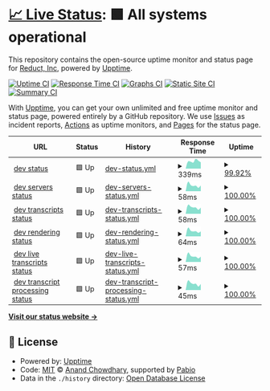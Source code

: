 # [📈 Live Status](https://reduct-inc.github.io/dev-status): <!--live status--> **🟩 All systems operational**

This repository contains the open-source uptime monitor and status page for [Reduct, Inc](https://reduct-inc.github.io/dev-status), powered by [Upptime](https://github.com/upptime/upptime).

[![Uptime CI](https://github.com/reduct-inc/dev-status/workflows/Uptime%20CI/badge.svg)](https://github.com/reduct-inc/dev-status/actions?query=workflow%3A%22Uptime+CI%22)
[![Response Time CI](https://github.com/reduct-inc/dev-status/workflows/Response%20Time%20CI/badge.svg)](https://github.com/reduct-inc/dev-status/actions?query=workflow%3A%22Response+Time+CI%22)
[![Graphs CI](https://github.com/reduct-inc/dev-status/workflows/Graphs%20CI/badge.svg)](https://github.com/reduct-inc/dev-status/actions?query=workflow%3A%22Graphs+CI%22)
[![Static Site CI](https://github.com/reduct-inc/dev-status/workflows/Static%20Site%20CI/badge.svg)](https://github.com/reduct-inc/dev-status/actions?query=workflow%3A%22Static+Site+CI%22)
[![Summary CI](https://github.com/reduct-inc/dev-status/workflows/Summary%20CI/badge.svg)](https://github.com/reduct-inc/dev-status/actions?query=workflow%3A%22Summary+CI%22)

With [Upptime](https://upptime.js.org), you can get your own unlimited and free uptime monitor and status page, powered entirely by a GitHub repository. We use [Issues](https://github.com/reduct-inc/dev-status/issues) as incident reports, [Actions](https://github.com/reduct-inc/dev-status/actions) as uptime monitors, and [Pages](https://reduct-inc.github.io/dev-status) for the status page.

<!--start: status pages-->
<!-- This summary is generated by Upptime (https://github.com/upptime/upptime) -->
<!-- Do not edit this manually, your changes will be overwritten -->
<!-- prettier-ignore -->
| URL | Status | History | Response Time | Uptime |
| --- | ------ | ------- | ------------- | ------ |
| <img alt="" src="https://icons.duckduckgo.com/ip3/dev.distill.video.ico" height="13"> [dev status](https://dev.distill.video) | 🟩 Up | [dev-status.yml](https://github.com/reduct-inc/dev-status/commits/HEAD/history/dev-status.yml) | <details><summary><img alt="Response time graph" src="./graphs/dev-status/response-time-week.png" height="20"> 339ms</summary><br><a href="https://reduct-inc.github.io/dev-status/history/dev-status"><img alt="Response time 325" src="https://img.shields.io/endpoint?url=https%3A%2F%2Fraw.githubusercontent.com%2Freduct-inc%2Fdev-status%2FHEAD%2Fapi%2Fdev-status%2Fresponse-time.json"></a><br><a href="https://reduct-inc.github.io/dev-status/history/dev-status"><img alt="24-hour response time 366" src="https://img.shields.io/endpoint?url=https%3A%2F%2Fraw.githubusercontent.com%2Freduct-inc%2Fdev-status%2FHEAD%2Fapi%2Fdev-status%2Fresponse-time-day.json"></a><br><a href="https://reduct-inc.github.io/dev-status/history/dev-status"><img alt="7-day response time 339" src="https://img.shields.io/endpoint?url=https%3A%2F%2Fraw.githubusercontent.com%2Freduct-inc%2Fdev-status%2FHEAD%2Fapi%2Fdev-status%2Fresponse-time-week.json"></a><br><a href="https://reduct-inc.github.io/dev-status/history/dev-status"><img alt="30-day response time 316" src="https://img.shields.io/endpoint?url=https%3A%2F%2Fraw.githubusercontent.com%2Freduct-inc%2Fdev-status%2FHEAD%2Fapi%2Fdev-status%2Fresponse-time-month.json"></a><br><a href="https://reduct-inc.github.io/dev-status/history/dev-status"><img alt="1-year response time 325" src="https://img.shields.io/endpoint?url=https%3A%2F%2Fraw.githubusercontent.com%2Freduct-inc%2Fdev-status%2FHEAD%2Fapi%2Fdev-status%2Fresponse-time-year.json"></a></details> | <details><summary><a href="https://reduct-inc.github.io/dev-status/history/dev-status">99.92%</a></summary><a href="https://reduct-inc.github.io/dev-status/history/dev-status"><img alt="All-time uptime 99.98%" src="https://img.shields.io/endpoint?url=https%3A%2F%2Fraw.githubusercontent.com%2Freduct-inc%2Fdev-status%2FHEAD%2Fapi%2Fdev-status%2Fuptime.json"></a><br><a href="https://reduct-inc.github.io/dev-status/history/dev-status"><img alt="24-hour uptime 99.42%" src="https://img.shields.io/endpoint?url=https%3A%2F%2Fraw.githubusercontent.com%2Freduct-inc%2Fdev-status%2FHEAD%2Fapi%2Fdev-status%2Fuptime-day.json"></a><br><a href="https://reduct-inc.github.io/dev-status/history/dev-status"><img alt="7-day uptime 99.92%" src="https://img.shields.io/endpoint?url=https%3A%2F%2Fraw.githubusercontent.com%2Freduct-inc%2Fdev-status%2FHEAD%2Fapi%2Fdev-status%2Fuptime-week.json"></a><br><a href="https://reduct-inc.github.io/dev-status/history/dev-status"><img alt="30-day uptime 99.98%" src="https://img.shields.io/endpoint?url=https%3A%2F%2Fraw.githubusercontent.com%2Freduct-inc%2Fdev-status%2FHEAD%2Fapi%2Fdev-status%2Fuptime-month.json"></a><br><a href="https://reduct-inc.github.io/dev-status/history/dev-status"><img alt="1-year uptime 99.98%" src="https://img.shields.io/endpoint?url=https%3A%2F%2Fraw.githubusercontent.com%2Freduct-inc%2Fdev-status%2FHEAD%2Fapi%2Fdev-status%2Fuptime-year.json"></a></details>
| <img alt="" src="https://icons.duckduckgo.com/ip3/dev.distill.video.ico" height="13"> [dev servers status](https://dev.distill.video/x/status) | 🟩 Up | [dev-servers-status.yml](https://github.com/reduct-inc/dev-status/commits/HEAD/history/dev-servers-status.yml) | <details><summary><img alt="Response time graph" src="./graphs/dev-servers-status/response-time-week.png" height="20"> 58ms</summary><br><a href="https://reduct-inc.github.io/dev-status/history/dev-servers-status"><img alt="Response time 61" src="https://img.shields.io/endpoint?url=https%3A%2F%2Fraw.githubusercontent.com%2Freduct-inc%2Fdev-status%2FHEAD%2Fapi%2Fdev-servers-status%2Fresponse-time.json"></a><br><a href="https://reduct-inc.github.io/dev-status/history/dev-servers-status"><img alt="24-hour response time 64" src="https://img.shields.io/endpoint?url=https%3A%2F%2Fraw.githubusercontent.com%2Freduct-inc%2Fdev-status%2FHEAD%2Fapi%2Fdev-servers-status%2Fresponse-time-day.json"></a><br><a href="https://reduct-inc.github.io/dev-status/history/dev-servers-status"><img alt="7-day response time 58" src="https://img.shields.io/endpoint?url=https%3A%2F%2Fraw.githubusercontent.com%2Freduct-inc%2Fdev-status%2FHEAD%2Fapi%2Fdev-servers-status%2Fresponse-time-week.json"></a><br><a href="https://reduct-inc.github.io/dev-status/history/dev-servers-status"><img alt="30-day response time 59" src="https://img.shields.io/endpoint?url=https%3A%2F%2Fraw.githubusercontent.com%2Freduct-inc%2Fdev-status%2FHEAD%2Fapi%2Fdev-servers-status%2Fresponse-time-month.json"></a><br><a href="https://reduct-inc.github.io/dev-status/history/dev-servers-status"><img alt="1-year response time 61" src="https://img.shields.io/endpoint?url=https%3A%2F%2Fraw.githubusercontent.com%2Freduct-inc%2Fdev-status%2FHEAD%2Fapi%2Fdev-servers-status%2Fresponse-time-year.json"></a></details> | <details><summary><a href="https://reduct-inc.github.io/dev-status/history/dev-servers-status">100.00%</a></summary><a href="https://reduct-inc.github.io/dev-status/history/dev-servers-status"><img alt="All-time uptime 99.98%" src="https://img.shields.io/endpoint?url=https%3A%2F%2Fraw.githubusercontent.com%2Freduct-inc%2Fdev-status%2FHEAD%2Fapi%2Fdev-servers-status%2Fuptime.json"></a><br><a href="https://reduct-inc.github.io/dev-status/history/dev-servers-status"><img alt="24-hour uptime 100.00%" src="https://img.shields.io/endpoint?url=https%3A%2F%2Fraw.githubusercontent.com%2Freduct-inc%2Fdev-status%2FHEAD%2Fapi%2Fdev-servers-status%2Fuptime-day.json"></a><br><a href="https://reduct-inc.github.io/dev-status/history/dev-servers-status"><img alt="7-day uptime 100.00%" src="https://img.shields.io/endpoint?url=https%3A%2F%2Fraw.githubusercontent.com%2Freduct-inc%2Fdev-status%2FHEAD%2Fapi%2Fdev-servers-status%2Fuptime-week.json"></a><br><a href="https://reduct-inc.github.io/dev-status/history/dev-servers-status"><img alt="30-day uptime 100.00%" src="https://img.shields.io/endpoint?url=https%3A%2F%2Fraw.githubusercontent.com%2Freduct-inc%2Fdev-status%2FHEAD%2Fapi%2Fdev-servers-status%2Fuptime-month.json"></a><br><a href="https://reduct-inc.github.io/dev-status/history/dev-servers-status"><img alt="1-year uptime 99.98%" src="https://img.shields.io/endpoint?url=https%3A%2F%2Fraw.githubusercontent.com%2Freduct-inc%2Fdev-status%2FHEAD%2Fapi%2Fdev-servers-status%2Fuptime-year.json"></a></details>
| <img alt="" src="https://icons.duckduckgo.com/ip3/dev.distill.video.ico" height="13"> [dev transcripts status](https://dev.distill.video/x/tsss/status) | 🟩 Up | [dev-transcripts-status.yml](https://github.com/reduct-inc/dev-status/commits/HEAD/history/dev-transcripts-status.yml) | <details><summary><img alt="Response time graph" src="./graphs/dev-transcripts-status/response-time-week.png" height="20"> 58ms</summary><br><a href="https://reduct-inc.github.io/dev-status/history/dev-transcripts-status"><img alt="Response time 107" src="https://img.shields.io/endpoint?url=https%3A%2F%2Fraw.githubusercontent.com%2Freduct-inc%2Fdev-status%2FHEAD%2Fapi%2Fdev-transcripts-status%2Fresponse-time.json"></a><br><a href="https://reduct-inc.github.io/dev-status/history/dev-transcripts-status"><img alt="24-hour response time 61" src="https://img.shields.io/endpoint?url=https%3A%2F%2Fraw.githubusercontent.com%2Freduct-inc%2Fdev-status%2FHEAD%2Fapi%2Fdev-transcripts-status%2Fresponse-time-day.json"></a><br><a href="https://reduct-inc.github.io/dev-status/history/dev-transcripts-status"><img alt="7-day response time 58" src="https://img.shields.io/endpoint?url=https%3A%2F%2Fraw.githubusercontent.com%2Freduct-inc%2Fdev-status%2FHEAD%2Fapi%2Fdev-transcripts-status%2Fresponse-time-week.json"></a><br><a href="https://reduct-inc.github.io/dev-status/history/dev-transcripts-status"><img alt="30-day response time 63" src="https://img.shields.io/endpoint?url=https%3A%2F%2Fraw.githubusercontent.com%2Freduct-inc%2Fdev-status%2FHEAD%2Fapi%2Fdev-transcripts-status%2Fresponse-time-month.json"></a><br><a href="https://reduct-inc.github.io/dev-status/history/dev-transcripts-status"><img alt="1-year response time 107" src="https://img.shields.io/endpoint?url=https%3A%2F%2Fraw.githubusercontent.com%2Freduct-inc%2Fdev-status%2FHEAD%2Fapi%2Fdev-transcripts-status%2Fresponse-time-year.json"></a></details> | <details><summary><a href="https://reduct-inc.github.io/dev-status/history/dev-transcripts-status">100.00%</a></summary><a href="https://reduct-inc.github.io/dev-status/history/dev-transcripts-status"><img alt="All-time uptime 99.99%" src="https://img.shields.io/endpoint?url=https%3A%2F%2Fraw.githubusercontent.com%2Freduct-inc%2Fdev-status%2FHEAD%2Fapi%2Fdev-transcripts-status%2Fuptime.json"></a><br><a href="https://reduct-inc.github.io/dev-status/history/dev-transcripts-status"><img alt="24-hour uptime 100.00%" src="https://img.shields.io/endpoint?url=https%3A%2F%2Fraw.githubusercontent.com%2Freduct-inc%2Fdev-status%2FHEAD%2Fapi%2Fdev-transcripts-status%2Fuptime-day.json"></a><br><a href="https://reduct-inc.github.io/dev-status/history/dev-transcripts-status"><img alt="7-day uptime 100.00%" src="https://img.shields.io/endpoint?url=https%3A%2F%2Fraw.githubusercontent.com%2Freduct-inc%2Fdev-status%2FHEAD%2Fapi%2Fdev-transcripts-status%2Fuptime-week.json"></a><br><a href="https://reduct-inc.github.io/dev-status/history/dev-transcripts-status"><img alt="30-day uptime 100.00%" src="https://img.shields.io/endpoint?url=https%3A%2F%2Fraw.githubusercontent.com%2Freduct-inc%2Fdev-status%2FHEAD%2Fapi%2Fdev-transcripts-status%2Fuptime-month.json"></a><br><a href="https://reduct-inc.github.io/dev-status/history/dev-transcripts-status"><img alt="1-year uptime 99.99%" src="https://img.shields.io/endpoint?url=https%3A%2F%2Fraw.githubusercontent.com%2Freduct-inc%2Fdev-status%2FHEAD%2Fapi%2Fdev-transcripts-status%2Fuptime-year.json"></a></details>
| <img alt="" src="https://icons.duckduckgo.com/ip3/dev.distill.video.ico" height="13"> [dev rendering status](https://dev.distill.video/x/render/status) | 🟩 Up | [dev-rendering-status.yml](https://github.com/reduct-inc/dev-status/commits/HEAD/history/dev-rendering-status.yml) | <details><summary><img alt="Response time graph" src="./graphs/dev-rendering-status/response-time-week.png" height="20"> 64ms</summary><br><a href="https://reduct-inc.github.io/dev-status/history/dev-rendering-status"><img alt="Response time 130" src="https://img.shields.io/endpoint?url=https%3A%2F%2Fraw.githubusercontent.com%2Freduct-inc%2Fdev-status%2FHEAD%2Fapi%2Fdev-rendering-status%2Fresponse-time.json"></a><br><a href="https://reduct-inc.github.io/dev-status/history/dev-rendering-status"><img alt="24-hour response time 67" src="https://img.shields.io/endpoint?url=https%3A%2F%2Fraw.githubusercontent.com%2Freduct-inc%2Fdev-status%2FHEAD%2Fapi%2Fdev-rendering-status%2Fresponse-time-day.json"></a><br><a href="https://reduct-inc.github.io/dev-status/history/dev-rendering-status"><img alt="7-day response time 64" src="https://img.shields.io/endpoint?url=https%3A%2F%2Fraw.githubusercontent.com%2Freduct-inc%2Fdev-status%2FHEAD%2Fapi%2Fdev-rendering-status%2Fresponse-time-week.json"></a><br><a href="https://reduct-inc.github.io/dev-status/history/dev-rendering-status"><img alt="30-day response time 70" src="https://img.shields.io/endpoint?url=https%3A%2F%2Fraw.githubusercontent.com%2Freduct-inc%2Fdev-status%2FHEAD%2Fapi%2Fdev-rendering-status%2Fresponse-time-month.json"></a><br><a href="https://reduct-inc.github.io/dev-status/history/dev-rendering-status"><img alt="1-year response time 130" src="https://img.shields.io/endpoint?url=https%3A%2F%2Fraw.githubusercontent.com%2Freduct-inc%2Fdev-status%2FHEAD%2Fapi%2Fdev-rendering-status%2Fresponse-time-year.json"></a></details> | <details><summary><a href="https://reduct-inc.github.io/dev-status/history/dev-rendering-status">100.00%</a></summary><a href="https://reduct-inc.github.io/dev-status/history/dev-rendering-status"><img alt="All-time uptime 99.99%" src="https://img.shields.io/endpoint?url=https%3A%2F%2Fraw.githubusercontent.com%2Freduct-inc%2Fdev-status%2FHEAD%2Fapi%2Fdev-rendering-status%2Fuptime.json"></a><br><a href="https://reduct-inc.github.io/dev-status/history/dev-rendering-status"><img alt="24-hour uptime 100.00%" src="https://img.shields.io/endpoint?url=https%3A%2F%2Fraw.githubusercontent.com%2Freduct-inc%2Fdev-status%2FHEAD%2Fapi%2Fdev-rendering-status%2Fuptime-day.json"></a><br><a href="https://reduct-inc.github.io/dev-status/history/dev-rendering-status"><img alt="7-day uptime 100.00%" src="https://img.shields.io/endpoint?url=https%3A%2F%2Fraw.githubusercontent.com%2Freduct-inc%2Fdev-status%2FHEAD%2Fapi%2Fdev-rendering-status%2Fuptime-week.json"></a><br><a href="https://reduct-inc.github.io/dev-status/history/dev-rendering-status"><img alt="30-day uptime 100.00%" src="https://img.shields.io/endpoint?url=https%3A%2F%2Fraw.githubusercontent.com%2Freduct-inc%2Fdev-status%2FHEAD%2Fapi%2Fdev-rendering-status%2Fuptime-month.json"></a><br><a href="https://reduct-inc.github.io/dev-status/history/dev-rendering-status"><img alt="1-year uptime 99.99%" src="https://img.shields.io/endpoint?url=https%3A%2F%2Fraw.githubusercontent.com%2Freduct-inc%2Fdev-status%2FHEAD%2Fapi%2Fdev-rendering-status%2Fuptime-year.json"></a></details>
| <img alt="" src="https://icons.duckduckgo.com/ip3/dev.distill.video.ico" height="13"> [dev live transcripts status](https://dev.distill.video/x/live-transcription/status) | 🟩 Up | [dev-live-transcripts-status.yml](https://github.com/reduct-inc/dev-status/commits/HEAD/history/dev-live-transcripts-status.yml) | <details><summary><img alt="Response time graph" src="./graphs/dev-live-transcripts-status/response-time-week.png" height="20"> 57ms</summary><br><a href="https://reduct-inc.github.io/dev-status/history/dev-live-transcripts-status"><img alt="Response time 60" src="https://img.shields.io/endpoint?url=https%3A%2F%2Fraw.githubusercontent.com%2Freduct-inc%2Fdev-status%2FHEAD%2Fapi%2Fdev-live-transcripts-status%2Fresponse-time.json"></a><br><a href="https://reduct-inc.github.io/dev-status/history/dev-live-transcripts-status"><img alt="24-hour response time 61" src="https://img.shields.io/endpoint?url=https%3A%2F%2Fraw.githubusercontent.com%2Freduct-inc%2Fdev-status%2FHEAD%2Fapi%2Fdev-live-transcripts-status%2Fresponse-time-day.json"></a><br><a href="https://reduct-inc.github.io/dev-status/history/dev-live-transcripts-status"><img alt="7-day response time 57" src="https://img.shields.io/endpoint?url=https%3A%2F%2Fraw.githubusercontent.com%2Freduct-inc%2Fdev-status%2FHEAD%2Fapi%2Fdev-live-transcripts-status%2Fresponse-time-week.json"></a><br><a href="https://reduct-inc.github.io/dev-status/history/dev-live-transcripts-status"><img alt="30-day response time 61" src="https://img.shields.io/endpoint?url=https%3A%2F%2Fraw.githubusercontent.com%2Freduct-inc%2Fdev-status%2FHEAD%2Fapi%2Fdev-live-transcripts-status%2Fresponse-time-month.json"></a><br><a href="https://reduct-inc.github.io/dev-status/history/dev-live-transcripts-status"><img alt="1-year response time 60" src="https://img.shields.io/endpoint?url=https%3A%2F%2Fraw.githubusercontent.com%2Freduct-inc%2Fdev-status%2FHEAD%2Fapi%2Fdev-live-transcripts-status%2Fresponse-time-year.json"></a></details> | <details><summary><a href="https://reduct-inc.github.io/dev-status/history/dev-live-transcripts-status">100.00%</a></summary><a href="https://reduct-inc.github.io/dev-status/history/dev-live-transcripts-status"><img alt="All-time uptime 99.99%" src="https://img.shields.io/endpoint?url=https%3A%2F%2Fraw.githubusercontent.com%2Freduct-inc%2Fdev-status%2FHEAD%2Fapi%2Fdev-live-transcripts-status%2Fuptime.json"></a><br><a href="https://reduct-inc.github.io/dev-status/history/dev-live-transcripts-status"><img alt="24-hour uptime 100.00%" src="https://img.shields.io/endpoint?url=https%3A%2F%2Fraw.githubusercontent.com%2Freduct-inc%2Fdev-status%2FHEAD%2Fapi%2Fdev-live-transcripts-status%2Fuptime-day.json"></a><br><a href="https://reduct-inc.github.io/dev-status/history/dev-live-transcripts-status"><img alt="7-day uptime 100.00%" src="https://img.shields.io/endpoint?url=https%3A%2F%2Fraw.githubusercontent.com%2Freduct-inc%2Fdev-status%2FHEAD%2Fapi%2Fdev-live-transcripts-status%2Fuptime-week.json"></a><br><a href="https://reduct-inc.github.io/dev-status/history/dev-live-transcripts-status"><img alt="30-day uptime 100.00%" src="https://img.shields.io/endpoint?url=https%3A%2F%2Fraw.githubusercontent.com%2Freduct-inc%2Fdev-status%2FHEAD%2Fapi%2Fdev-live-transcripts-status%2Fuptime-month.json"></a><br><a href="https://reduct-inc.github.io/dev-status/history/dev-live-transcripts-status"><img alt="1-year uptime 99.99%" src="https://img.shields.io/endpoint?url=https%3A%2F%2Fraw.githubusercontent.com%2Freduct-inc%2Fdev-status%2FHEAD%2Fapi%2Fdev-live-transcripts-status%2Fuptime-year.json"></a></details>
| <img alt="" src="https://icons.duckduckgo.com/ip3/dev.distill.video.ico" height="13"> [dev transcript processing status](https://dev.distill.video/x/whisper/status) | 🟩 Up | [dev-transcript-processing-status.yml](https://github.com/reduct-inc/dev-status/commits/HEAD/history/dev-transcript-processing-status.yml) | <details><summary><img alt="Response time graph" src="./graphs/dev-transcript-processing-status/response-time-week.png" height="20"> 45ms</summary><br><a href="https://reduct-inc.github.io/dev-status/history/dev-transcript-processing-status"><img alt="Response time 53" src="https://img.shields.io/endpoint?url=https%3A%2F%2Fraw.githubusercontent.com%2Freduct-inc%2Fdev-status%2FHEAD%2Fapi%2Fdev-transcript-processing-status%2Fresponse-time.json"></a><br><a href="https://reduct-inc.github.io/dev-status/history/dev-transcript-processing-status"><img alt="24-hour response time 50" src="https://img.shields.io/endpoint?url=https%3A%2F%2Fraw.githubusercontent.com%2Freduct-inc%2Fdev-status%2FHEAD%2Fapi%2Fdev-transcript-processing-status%2Fresponse-time-day.json"></a><br><a href="https://reduct-inc.github.io/dev-status/history/dev-transcript-processing-status"><img alt="7-day response time 45" src="https://img.shields.io/endpoint?url=https%3A%2F%2Fraw.githubusercontent.com%2Freduct-inc%2Fdev-status%2FHEAD%2Fapi%2Fdev-transcript-processing-status%2Fresponse-time-week.json"></a><br><a href="https://reduct-inc.github.io/dev-status/history/dev-transcript-processing-status"><img alt="30-day response time 52" src="https://img.shields.io/endpoint?url=https%3A%2F%2Fraw.githubusercontent.com%2Freduct-inc%2Fdev-status%2FHEAD%2Fapi%2Fdev-transcript-processing-status%2Fresponse-time-month.json"></a><br><a href="https://reduct-inc.github.io/dev-status/history/dev-transcript-processing-status"><img alt="1-year response time 53" src="https://img.shields.io/endpoint?url=https%3A%2F%2Fraw.githubusercontent.com%2Freduct-inc%2Fdev-status%2FHEAD%2Fapi%2Fdev-transcript-processing-status%2Fresponse-time-year.json"></a></details> | <details><summary><a href="https://reduct-inc.github.io/dev-status/history/dev-transcript-processing-status">100.00%</a></summary><a href="https://reduct-inc.github.io/dev-status/history/dev-transcript-processing-status"><img alt="All-time uptime 99.93%" src="https://img.shields.io/endpoint?url=https%3A%2F%2Fraw.githubusercontent.com%2Freduct-inc%2Fdev-status%2FHEAD%2Fapi%2Fdev-transcript-processing-status%2Fuptime.json"></a><br><a href="https://reduct-inc.github.io/dev-status/history/dev-transcript-processing-status"><img alt="24-hour uptime 100.00%" src="https://img.shields.io/endpoint?url=https%3A%2F%2Fraw.githubusercontent.com%2Freduct-inc%2Fdev-status%2FHEAD%2Fapi%2Fdev-transcript-processing-status%2Fuptime-day.json"></a><br><a href="https://reduct-inc.github.io/dev-status/history/dev-transcript-processing-status"><img alt="7-day uptime 100.00%" src="https://img.shields.io/endpoint?url=https%3A%2F%2Fraw.githubusercontent.com%2Freduct-inc%2Fdev-status%2FHEAD%2Fapi%2Fdev-transcript-processing-status%2Fuptime-week.json"></a><br><a href="https://reduct-inc.github.io/dev-status/history/dev-transcript-processing-status"><img alt="30-day uptime 100.00%" src="https://img.shields.io/endpoint?url=https%3A%2F%2Fraw.githubusercontent.com%2Freduct-inc%2Fdev-status%2FHEAD%2Fapi%2Fdev-transcript-processing-status%2Fuptime-month.json"></a><br><a href="https://reduct-inc.github.io/dev-status/history/dev-transcript-processing-status"><img alt="1-year uptime 99.93%" src="https://img.shields.io/endpoint?url=https%3A%2F%2Fraw.githubusercontent.com%2Freduct-inc%2Fdev-status%2FHEAD%2Fapi%2Fdev-transcript-processing-status%2Fuptime-year.json"></a></details>

<!--end: status pages-->

[**Visit our status website →**](https://reduct-inc.github.io/dev-status)

## 📄 License

- Powered by: [Upptime](https://github.com/upptime/upptime)
- Code: [MIT](./LICENSE) © [Anand Chowdhary](https://anandchowdhary.com), supported by [Pabio](https://pabio.com)
- Data in the `./history` directory: [Open Database License](https://opendatacommons.org/licenses/odbl/1-0/)
